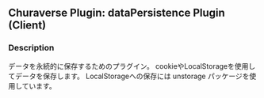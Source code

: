 ## Churaverse Plugin: dataPersistence Plugin (Client)

### Description

データを永続的に保存するためのプラグイン。
cookieやLocalStorageを使用してデータを保存します。
LocalStorageへの保存には unstorage パッケージを使用しています。
